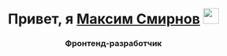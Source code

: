 <h1 align="center">Привет, я <a href="https://www.vk.com/m.e.smirnov" target="_blank">Максим Смирнов</a> 
<img src="https://github.com/blackcater/blackcater/raw/main/images/Hi.gif" height="32"/></h1>
<h3 align="center">Фронтенд-разработчик</h3>
